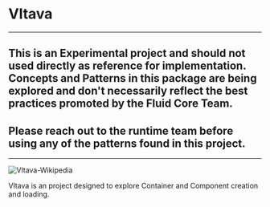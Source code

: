 # Vltava

---

## This is an **Experimental** project and should not used directly as reference for implementation. Concepts and Patterns in this package are being explored and don't necessarily reflect the best practices promoted by the Fluid Core Team.

## Please reach out to the runtime team before using any of the patterns found in this project.

---

![Vltava-Wikipedia](https://upload.wikimedia.org/wikipedia/commons/5/50/Prague_skyline_view.jpg)

Vltava is an project designed to explore Container and Component creation and loading.
